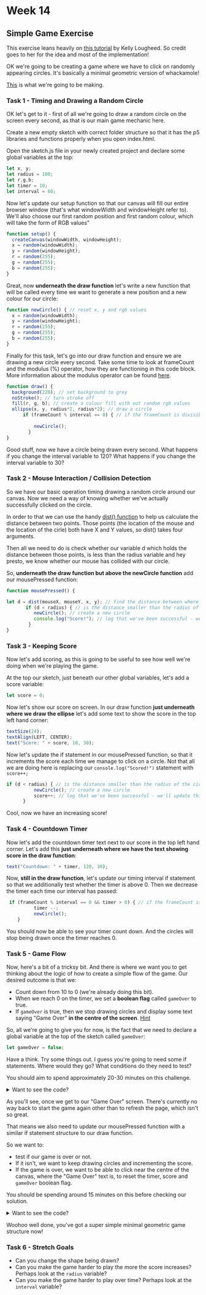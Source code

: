 # Week 14

## Simple Game Exercise

This exercise leans heavily on [this tutorial](https://kellylougheed.medium.com/make-your-first-game-with-p5-js-38bfb308a671) by Kelly Lougheed. So credit goes to her for the idea and most of the implementation!

OK we're going to be creating a game where we have to click on randomly appearing circles. It's basically a minimal geometric version of whackamole!

[This](https://davemeckin.panel.uwe.ac.uk/Week_14_Demo/) is what we're going to be making. 

### Task 1 - Timing and Drawing a Random Circle

OK let's get to it - first of all we're going to draw a random circle on the screen every second, as that is our main game mechanic here. 

Create a new empty sketch with correct folder structure so that it has the p5 libraries and functions properly when you open index.html.

Open the sketch.js file in your newly created project and declare some global variables at the top:

```javascript
let x, y;
let radius = 100;
let r,g,b;
let timer = 10;
let interval = 60;
```

Now let's update our setup function so that our canvas will fill our entire browser window (that's what windowWidth and windowHeight refer to). We'll also choose our first random position and first random colour, which will take the form of RGB values"

```javascript
function setup() {
  createCanvas(windowWidth, windowHeight);
  x = random(windowWidth);
  y = random(windowHeight);
  r = random(255);
  g = random(255);
  b = random(255);
}
```
Great, now **underneath the draw function** let's write a new function that will be called every time we want to generate a new position and a new colour for our circle:


```javascript
function newCircle() { // reset x, y and rgb values 
  x = random(windowWidth);
  y = random(windowHeight);
  r = random(255);
  g = random(255);
  b = random(255);
}
```
Finally for this task, let's go into our draw function and ensure we are drawing a new circle every second. Take some time to look at frameCount and the modulus (%) operator, how they are functioning in this code block. More information about the modulus operator can be found [here](https://blog.mattclemente.com/2019/07/12/modulus-operator-modulo-operation.html).

```javascript
function draw() {
  background(220); // set background to grey
  noStroke(); // turn stroke off
  fill(r, g, b); // create a colour fill with out random rgb values
  ellipse(x, y, radius*2, radius*2); // draw a circle
	  if (frameCount % interval == 0) { // if the frameCount is divisible by the interval, then the interval (in seconds) has passed and we can draw a new circle
	      
	      newCircle();
	    }
}
```

Good stuff, now we have a circle being drawn every second. What happens if you change the interval variable to 120? What happens if you change the interval variable to 30?

### Task 2 - Mouse Interaction / Collision Detection

So we have our basic operation timing drawing a random circle around our canvas. Now we need a way of knowing whether we've actually successfully clicked on the circle.

In order to that we can use the handy [dist() function](https://p5js.org/reference/#/p5/dist) to help us calculate the distance between two points. Those points (the location of the mouse and the location of the cirle) both have X and Y values, so dist() takes four arguments.

Then all we need to do is check whether our variable d which holds the distance between those points, is less than the radius variable and hey presto, we know whether our mouse has collided with our circle.

So, **underneath the draw function but above the newCircle function** add our mousePressed function:

```javascript
function mousePressed() {

let d = dist(mouseX, mouseY, x, y); // find the distance between where the mouse is when pressed and our x and y values
       if (d < radius) { // is the distance smaller than the radius of the circe?
          newCircle(); // create a new circle
          console.log("Score!"); // log that we've been successful - we'll update this bit later.
        }
}
```

### Task 3 - Keeping Score

Now let's add scoring, as this is going to be useful to see how well we're doing when we're playing the game. 

At the top our sketch, just beneath our other global variables, let's add a score variable:

```javascript
let score = 0;
```


Now let's show our score on screen. In our draw function **just underneath where we draw the ellipse** let's add some text to show the score in the top left hand corner:
```javascript
textSize(24);
textAlign(LEFT, CENTER);
text("Score: " + score, 10, 30);
```

Now let's update the if statement in our mousePressed function, so that it increments the score each time we manage to click on a circle. Not that all we are doing here is replacing our 
<code>console.log("Scored!")</code> statement with <code>score++;</code>

```javascript
if (d < radius) { // is the distance smaller than the radius of the circe?
          newCircle(); // create a new circle
          score++; // log that we've been successful - we'll update this bit later.
      }
```
Cool, now we have an increasing score!


### Task 4 - Countdown Timer


Now let's add the countdown timer text next to our score in the top left hand corner. Let's add this **just underneath where we have the text showing score in the draw function**:

```javascript
text("Countdown: " + timer, 120, 30);
```

Now, **still in the draw function**, let's update our timing interval if statement so that we additionally test whether the timer is above 0. Then we decrease the timer each time our interval has passed:

```javascript
 if (frameCount % interval == 0 && timer > 0) { // if the frameCount is divisible by the interval, then the interval (in seconds) has passed and we can decrement timer and draw a new circle
	      timer --;
	      newCircle();
	}

```
You should now be able to see your timer count down. And the circles will stop being drawn once the timer reaches 0.

### Task 5 - Game Flow


Now, here's a bit of a tricksy bit. And there is where we want you to get thinking about the logic of how to create a simple flow of the game. Our desired outcome is that we:

- Count down from 10 to 0 (we're already doing this bit).
- When we reach 0 on the timer, we set a **boolean flag** called <code>gameOver</code> to true.
- If <code>gameOver</code> is true, then we stop drawing circles and display some text saying "Game Over" **in the centre of the screen**. [Hint](https://p5js.org/reference/#/p5/textAlign)

So, all we're going to give you for now, is the fact that we need to declare a global variable at the top of the sketch called <code>gameOver</code>:

```javascript
let gameOver = false;
```

Have a think. Try some things out. I guess you're going to need some if statements. Where would they go? What conditions do they need to test?

You should aim to spend approximately 20-30 minutes on this challenge.


<details>
<summary>Want to see the code?</summary>
<br>
This is what our final draw function looks like:
<br><br>
<figure>
<code>
<pre>
function draw() {
  background(220);

  if(!gameOver) {
    noStroke();
    fill(r, g, b);
    ellipse(x, y, radius*2, radius*2);
    textSize(24);
    textAlign(LEFT, CENTER);
    text("Score: " + score, 10, 30);
    text("Countdown: " + timer, 120, 30);

    if (frameCount % interval == 0 && timer > 0) { // if the frameCount is divisible by 60, then a second has passed. it will stop at 0
      timer --;
      newCircle();
    }
    if (timer == 0) {
      
      gameOver = true;
    }
  } else {
    textSize(100);
    textAlign(CENTER, CENTER);
    text("GAME OVER", width/2, height/2);
    
  }
}

</pre>
</code>
</figure>
</details>


As you'll see, once we get to our "Game Over" screen. There's currently no way back to start the game again other than to refresh the page, which isn't so great.

That means we also need to update our mousePressed function with a similar if statement structure to our draw function.

So we want to:

- test if our game is over or not.
- If it isn't, we want to keep drawing circles and incrementing the score.
- If the game is over, we want to be able to click near the centre of the canvas, where the "Game Over" text is, to reset the timer, score and <code>gameOver</code> boolean flag.

You should be spending around 15 minutes on this before checking our solution.

<details>
<summary>Want to see the code?</summary>
<br>
This is what our mousePressed function looks like:
<br><br>
<pre>
<code>
function mousePressed() {
  
  if(!gameOver) {
      let d = dist(mouseX, mouseY, x, y);
       if (d < radius) {
          newCircle();
          score++;
        }
    } else {
      let d = dist(mouseX, mouseY, windowWidth/2,  windowHeight/2);
      if (d < radius*2) {
        gameOver = false;
        timer = 10;
        score = 0;
      }

    }
 
}
</code>
</pre>
</details>

Woohoo well done, you've got a super simple minimal geometric game structure now!

### Task 6 - Stretch Goals

- Can you change the shape being drawn?
- Can you make the game harder to play the more the score increases? Perhaps look at the <code>radius</code> variable?
- Can you make the game harder to play over time? Perhaps look at the <code>interval</code> variable?

